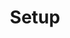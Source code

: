 ---
title: Setup
layout : layouts/layout.liquid
tags : mainMenu
eleventyNavigation:
  key: Setup
---